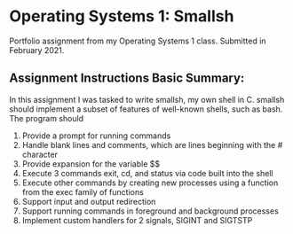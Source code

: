 # Operating Systems 1: Smallsh
Portfolio assignment from my Operating Systems 1 class. Submitted in February 2021. 

## Assignment Instructions Basic Summary:
In this assignment I was tasked to write smallsh, my own shell in C. smallsh should implement a subset of features of well-known shells, such as bash. The program should

1. Provide a prompt for running commands
2. Handle blank lines and comments, which are lines beginning with the # character
3. Provide expansion for the variable $$
4. Execute 3 commands exit, cd, and status via code built into the shell
5. Execute other commands by creating new processes using a function from the exec family of functions
6. Support input and output redirection
7. Support running commands in foreground and background processes
8. Implement custom handlers for 2 signals, SIGINT and SIGTSTP

